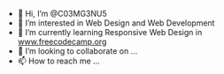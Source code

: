 - 👋 Hi, I’m @C03MG3NU5
- 👀 I’m interested in Web Design and Web Development 
- 🌱 I’m currently learning Responsive Web Design in www.freecodecamp.org
- 💞️ I’m looking to collaborate on ...
- 📫 How to reach me ...

<!---
C03MG3NU5/C03MG3NU5 is a ✨ special ✨ repository because its `README.md` (this file) appears on your GitHub profile.
You can click the Preview link to take a look at your changes.
--->
